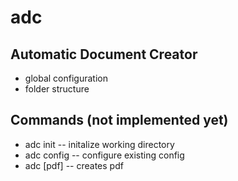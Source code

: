 adc
===

Automatic Document Creator 
---------------------------

* global configuration
* folder structure

Commands (not implemented yet)
--------------------------

* adc init -- initalize working directory
* adc config -- configure existing config
* adc [pdf] -- creates pdf 
